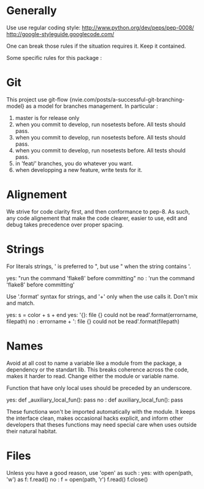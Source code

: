 Generally
=========

Use use regular coding style:
http://www.python.org/dev/peps/pep-0008/
http://google-styleguide.googlecode.com/

One can break those rules if the situation requires it. Keep it contained.


Some specific rules for this package :

Git
===

This project use git-flow {nvie.com/posts/a-successful-git-branching-model}
as a model for branches management. In particular :
1. master is for release only
2. when you commit to develop, run nosetests before. All tests should pass.
3. when you commit to develop, run nosetests before. All tests should pass.
4. when you commit to develop, run nosetests before. All tests should pass.
5. in 'feat/' branches, you do whatever you want.
6. when developping a new feature, write tests for it.


Alignement
==========

We strive for code clarity first, and then conformance to pep-8.
As such, any code alignement that make the code clearer, easier to use,
edit and debug takes precedence over proper spacing.


Strings
=======

For literals strings, ' is preferred to ", but use " when the string contains '.

yes: "run the command 'flake8' before committing"
no : 'run the command \'flake8\' before committing'


Use '.format' syntax for strings, and '+' only when the use calls it.
Don't mix and match.

yes: s = color + s + end
yes: '{}: file {} could not be read'.format(errorname, filepath)
no : errorname + ': file {} could not be read'.format(filepath)


Names
=====

Avoid at all cost to name a variable like a module from the package, a
dependency or the standart lib.
This breaks coherence across the code, makes it harder to read.
Change either the module or variable name.


Function that have only local uses should be preceded by an underscore.

yes: def _auxiliary_local_fun():
         pass
no : def auxiliary_local_fun():
         pass

These functiona won't be imported automatically with the module.
It keeps the interface clean, makes occasional hacks explicit, and inform other
developers that theses functions may need special care when uses outside their
natural habitat.


Files
=====

Unless you have a good reason, use 'open' as such :
yes: with open(path, 'w') as f:
         f.read()
no : f = open(path, 'r')
         f.read()
     f.close()
